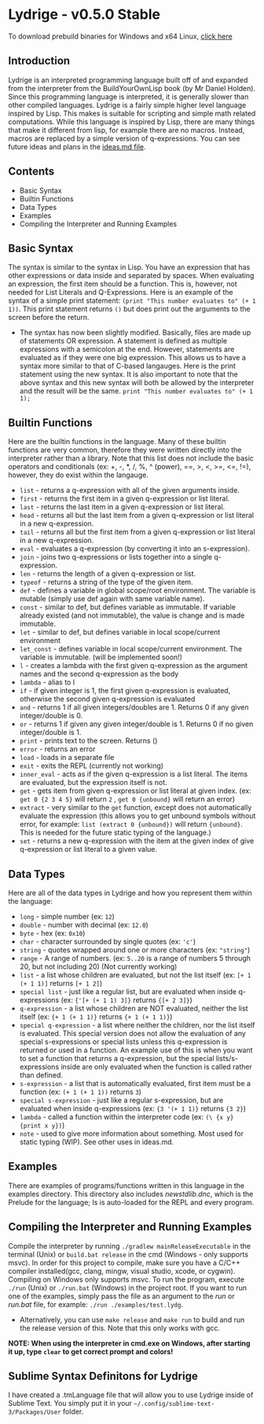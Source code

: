 # Lydrige - v0.5.0 Stable

To download prebuild binaries for Windows and x64 Linux, [click here](https://www.krixano.x10host.com/projects/Lydrige/Download)

## Introduction ##
Lydrige is an interpreted programming language built off of and expanded from the interpreter from the BuildYourOwnLisp book (by Mr Daniel Holden). Since this programming language is interpreted, it is generally slower than other compiled languages. Lydrige is a fairly simple higher level language inspired by Lisp. This makes is suitable for scripting and simple math related computations. While this language is inspired by Lisp, there are many things that make it different from lisp, for example there are no macros. Instead, macros are replaced by a simple version of q-expressions. You can see future ideas and plans in the [ideas.md file](https://github.com/christianap/Lydrige/blob/master/ideas.md "ideas.md file").

## Contents ##
* Basic Syntax
* Builtin Functions
* Data Types
* Examples
* Compiling the Interpreter and Running Examples

## Basic Syntax ##
The syntax is similar to the syntax in Lisp. You have an expression that has other expressions or data inside and separated by spaces. When evaluating an expression, the first item should be a function. This is, however, not needed for List Literals and Q-Expressions.
Here is an example of the syntax of a simple print statement:
`(print "This number evaluates to" (+ 1 1))`. This print statement returns `()` but does print out the arguments to the screen before the return.
* The syntax has now been slightly modified. Basically, files are made up of statements OR expression. A statement is defined as multiple expressions with a semicolon at the end. However, statements are evaluated as if they were one big expression. This allows us to have a syntax more similar to that of C-based langauges. Here is the print statement using the new syntax. It is also important to note that the above syntax and this new syntax will both be allowed by the interpreter and the result will be the same.
`print "This number evaluates to" (+ 1 1);`

## Builtin Functions ##
Here are the builtin functions in the language. Many of these builtin functions are very common, therefore they were written directly into the interpreter rather than a library. Note that this list does not include the basic operators and conditionals (ex: +, -, \*, /, %, ^ (power), ==, >, <, >=, <=, !=), however, they do exist within the langauge.
* `list` - returns a q-expression with all of the given arguments inside.
* `first` - returns the first item in a given q-expression or list literal.
* `last` - returns the last item in a given q-expression or list literal.
* `head` - returns all but the last item from a given q-expression or list literal in a new q-expression.
* `tail` - returns all but the first item from a given q-expression or list literal in a new q-expression.
* `eval` - evaluates a q-expression (by converting it into an s-expression).
* `join` - joins two q-expressions or lists together into a single q-expression.
* `len` - returns the length of a given q-expression or list.
* `typeof` - returns a string of the type of the given item.
* `def` - defines a variable in global scope/root environment. The variable is mutable (simply use def again with same variable name).
* `const` - similar to def, but defines variable as immutable. If variable already existed (and not immutable), the value is change and is made immutable.
* `let` - similar to def, but defines variable in local scope/current environment
* `let_const` - defines variable in local scope/current environment. The variable is immutable. (will be implemented soon!)
* `l` - creates a lambda with the first given q-expression as the argument names and the second q-expression as the body
* `lambda` - alias to l
* `if` - if given integer is 1, the first given q-expression is evaluated, otherwise the second given q-expression is evaluated
* `and` - returns 1 if all given integers/doubles are 1. Returns 0 if any given integer/double is 0.
* `or` - returns 1 if given any given integer/double is 1. Returns 0 if no given integer/double is 1.
* `print` - prints text to the screen. Returns ()
* `error` - returns an error
* `load` - loads in a separate file
* `exit` - exits the REPL (currently not working)
* `inner_eval` - acts as if the given q-expression is a list literal. The items are evaluated, but the expression itself is not.
* `get` - gets item from given q-expression or list literal at given index. (ex: `get 0 {2 3 4 5}` will return `2` , `get 0 {unbound}` will return an error)
* `extract` - very similar to the `get` function, except does not automatically evaluate the expression (this allows you to get unbound symbols without error, for example: `list (extract 0 {unbound})` will return `{unbound}`. This is needed for the future static typing of the language.)
* `set` - returns a new q-expression with the item at the given index of give q-expression or list literal to a given value.

## Data Types ##
Here are all of the data types in Lydrige and how you represent them within the language:
* `long` - simple number (ex: `12`)
* `double` - number with decimal (ex: `12.0`)
* `byte` - hex (ex: `0x10`)
* `char` - character surrounded by single quotes (ex: `'c'`)
* `string` - quotes wrapped around one or more characters (ex: `"string"`)
* `range` - A range of numbers. (ex: `5..20` is a range of numbers 5 through 20, but not including 20) (Not currently working)
* `list` - a list whose children are evaluated, but not the list itself (ex: `[+ 1 (+ 1 1)]` returns `[+ 1 2]`)
* `special list` - just like a regular list, but are evaluated when inside q-expressions (ex: `{'[+ (+ 1 1) 3]}` returns `{[+ 2 3]}`)
* `q-expression` - a list whose children are NOT evaluated, neither the list itself (ex: `{+ 1 (+ 1 1)}` returns `{+ 1 (+ 1 1)}`)
* `special q-expression` - a list where neither the children, nor the list itself is evaluated. This special version does not allow the evaluation of any special s-expressions or special lists unless this q-expression is returned or used in a function. An example use of this is when you want to set a function that returns a q-expression, but the special lists/s-expressions inside are only evaluated when the function is called rather than defined.
* `s-expression` - a list that is automatically evaluated, first item must be a function (ex: `(+ 1 (+ 1 1))` returns `3`)
* `special s-expression` - just like a regular s-expression, but are evaluated when inside q-expressions (ex: `{3 '(+ 1 1)}` returns `{3 2}`)
* `lambda` - called a function within the interpreter code (ex: `(\ {x y} {print x y})`)
* `note` - used to give more information about something. Most used for static typing (WIP). See other uses in ideas.md.

## Examples ##
There are examples of programs/functions written in this language in the examples directory. This directory also includes *newstdlib.dnc*, which is the Prelude for the language; Is is auto-loaded for the REPL and every program.

## Compiling the Interpreter and Running Examples ##
Compile the interpreter by running `./gradlew mainReleaseExecutable` in the terminal (Unix) or `build.bat release` in the cmd (Windows - only supports msvc). In order for this project to compile, make sure you have a C/C++ compiler installed(gcc, clang, mingw, visual studio, xcode, or cygwin). Compiling on Windows only supports msvc. To run the program, execute `./run` (Unix) or `./run.bat` (Windows) in the project root. If you want to run one of the examples, simply pass the file as an argument to the *run* or *run.bat* file, for example: `./run ./examples/test.lydg`.
* Alternatively, you can use `make release` and `make run` to build and run the release version of this. Note that this only works with gcc.

**NOTE: When using the interpreter in cmd.exe on Windows, after starting it up, type `clear` to get correct prompt and colors!**

## Sublime Syntax Definitons for Lydrige ##
I have created a .tmLanguage file that will allow you to use Lydrige inside of Sublime Text. You simply put it in your `~/.config/sublime-text-3/Packages/User` folder.